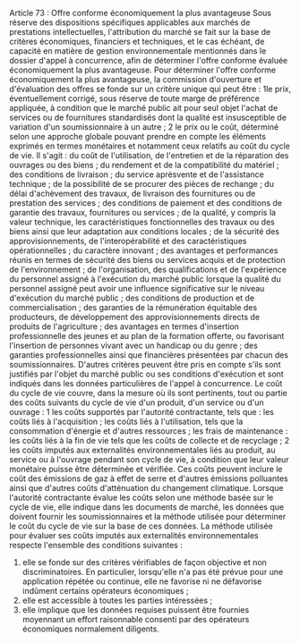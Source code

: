 Article 73 : Offre conforme économiquement la plus avantageuse
Sous réserve des dispositions spécifiques applicables aux marchés de
prestations intellectuelles, l'attribution du marché se fait sur la
base de critères économiques, financiers et techniques, et le cas
échéant, de capacité en matière de gestion environnementale mentionnés
dans le dossier d'appel à concurrence, afin de déterminer l'offre
conforme évaluée économiquement la plus avantageuse.
Pour déterminer l'offre conforme économiquement la plus avantageuse, la
commission d'ouverture et d'évaluation des offres se fonde sur un
critère unique qui peut être :
1le prix, éventuellement corrigé, sous réserve de toute marge de
préférence appliquée, à condition que le marché public ait pour seul
objet l'achat de services ou de fournitures standardisés dont la
qualité est insusceptible de variation d'un soumissionnaire à un autre
;
2 le prix ou le coût, déterminé selon une approche globale pouvant
prendre en compte les éléments exprimés en termes monétaires et
notamment ceux relatifs au coût du cycle de vie. Il s'agit :
du coût de l'utilisation, de l'entretien et de la réparation des
ouvrages ou des biens ;
du rendement et de la compatibilité du matériel ;
des conditions de livraison ;
du service aprèsvente et de l'assistance technique ;
de la possibilité de se procurer des pièces de rechange ;
du délai d'achèvement des travaux, de livraison des fournitures ou de
prestation des services ;
des conditions de paiement et des conditions de garantie des travaux,
fournitures ou services ;
de la qualité, y compris la valeur technique, les caractéristiques
fonctionnelles des travaux ou des biens ainsi que leur adaptation aux
conditions locales ;
de la sécurité des approvisionnements, de l'interopérabilité et des
caractéristiques opérationnelles ;
du caractère innovant ;
des avantages et performances réunis en termes de sécurité des biens
ou services acquis et de protection de l'environnement ;
de l'organisation, des qualifications et de l'expérience du
personnel assigné à l'exécution du marché public lorsque la qualité
du personnel assigné peut avoir une influence significative sur le
niveau d'exécution du marché public ;
des conditions de production et de commercialisation ;
des garanties de la rémunération équitable des producteurs, de
développement des approvisionnements directs de produits de
l'agriculture ;
des avantages en termes d'insertion professionnelle des jeunes et au
plan de la formation offerte, ou favorisant l'insertion de personnes
vivant avec un handicap ou du genre ;
des garanties professionnelles ainsi que financières présentées par
chacun des soumissionnaires.
D'autres critères peuvent être pris en compte s'ils sont justifiés par
l'objet du marché public ou ses conditions d'exécution et sont
indiqués dans les données particulières de l'appel à concurrence.
Le coût du cycle de vie couvre, dans la mesure où ils sont pertinents,
tout ou partie des coûts suivants du cycle de vie d'un produit, d'un
service ou d'un ouvrage :
1 les coûts supportés par l'autorité contractante, tels que :
les coûts liés à l'acquisition ;
les coûts liés à l'utilisation, tels que la consommation d'énergie
et d'autres ressources ;
les frais de maintenance :
les coûts liés à la fin de vie tels que les coûts de collecte et de
recyclage ;
2 les coûts imputés aux externalités environnementales liés au produit,
au service ou à l'ouvrage pendant son cycle de vie, à condition que
leur valeur monétaire puisse être déterminée et vérifiée. Ces coûts
peuvent inclure le coût des émissions de gaz à effet de serre et
d'autres émissions polluantes ainsi que d'autres coûts d'atténuation
du changement climatique.
Lorsque l'autorité contractante évalue les coûts selon une méthode
basée sur le cycle de vie, elle indique dans les documents de marché,
les données que doivent fournir les soumissionnaires et la méthode
utilisée pour déterminer le coût du cycle de vie sur la base de ces
données.
La méthode utilisée pour évaluer ses coûts imputés aux externalités
environnementales respecte l'ensemble des conditions suivantes :
1.  elle se fonde sur des critères vérifiables de façon objective et non
discriminatoires. En particulier, lorsqu'elle n'a pas été prévue
pour une application répétée ou continue, elle ne favorise ni ne
défavorise indûment certains opérateurs économiques ;
2.  elle est accessible à toutes les parties intéressées ;
3.  elle implique que les données requises puissent être fournies
moyennant un effort raisonnable consenti par des opérateurs
économiques normalement diligents.
